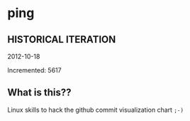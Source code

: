 # ping

## HISTORICAL ITERATION
2012-10-18

Incremented: 5617

## What is this?? 
Linux skills to hack the github commit visualization chart `;-)`
